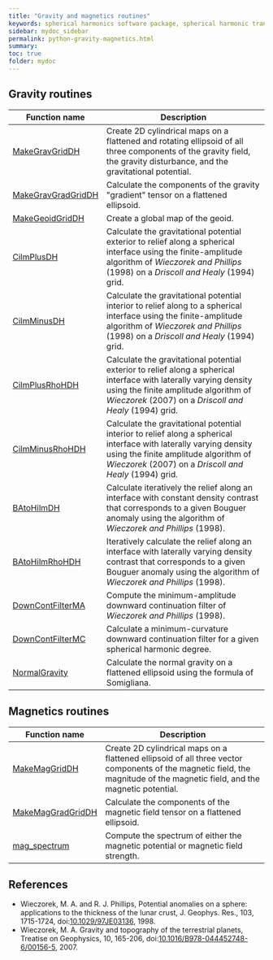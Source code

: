 ```yaml
---
title: "Gravity and magnetics routines"
keywords: spherical harmonics software package, spherical harmonic transform, legendre functions, multitaper spectral analysis, fortran, Python, gravity, magnetic field
sidebar: mydoc_sidebar
permalink: python-gravity-magnetics.html
summary: 
toc: true
folder: mydoc
---
```


<style>
table:nth-of-type(n) {
    display:table;
    width:100%;
}
table:nth-of-type(n) th:nth-of-type(2) {
    width:75%;
}
</style>

## Gravity routines

| Function name | Description |
| ------------- | ----------- |
| [MakeGravGridDH](pymakegravgriddh.html) | Create 2D cylindrical maps on a flattened and rotating ellipsoid of all three components of the gravity field, the gravity disturbance, and the gravitational potential. |
| [MakeGravGradGridDH](pymakegravgradgriddh.html) | Calculate the components of the gravity "gradient" tensor on a flattened ellipsoid. |
| [MakeGeoidGridDH](pymakegeoidgriddh.html) | Create a global map of the geoid. |
| [CilmPlusDH](pycilmplusdh.html) | Calculate the gravitational potential exterior to relief along a spherical interface using the finite-amplitude algorithm of *Wieczorek and Phillips* (1998) on a *Driscoll and Healy* (1994) grid. |
| [CilmMinusDH](pycilmminusdh.html) | Calculate the gravitational potential interior to relief along to a spherical interface using the finite-amplitude algorithm of *Wieczorek and Phillips* (1998) on a *Driscoll and Healy* (1994) grid. |
| [CilmPlusRhoHDH](pycilmplusrhohdh.html) | Calculate the gravitational potential exterior to relief along a spherical interface with laterally varying density using the finite amplitude algorithm of *Wieczorek* (2007) on a *Driscoll and Healy* (1994) grid. |
| [CilmMinusRhoHDH](pycilmminusrhohdh.html) | Calculate the gravitational potential interior to relief along a spherical interface with laterally varying density using the finite amplitude algorithm of *Wieczorek* (2007) on a *Driscoll and Healy* (1994) grid. |
| [BAtoHilmDH](pybatohilmdh.html) | Calculate iteratively the relief along an interface with constant density contrast that corresponds to a given Bouguer anomaly using the algorithm of *Wieczorek and Phillips* (1998). |
| [BAtoHilmRhoHDH](pybatohilmrhohdh.html) | Iteratively calculate the relief along an interface with laterally varying density contrast that corresponds to a given Bouguer anomaly using the algorithm of *Wieczorek and Phillips* (1998). |
| [DownContFilterMA](pydowncontfilterma.html) | Compute the minimum-amplitude downward continuation filter of *Wieczorek and Phillips* (1998). |
| [DownContFilterMC](pydowncontfiltermc.html) | Calculate a minimum-curvature downward continuation filter for a given spherical harmonic degree. |
| [NormalGravity](pynormalgravity.html) | Calculate the normal gravity on a flattened ellipsoid using the formula of Somigliana. |

## Magnetics routines

| Function name | Description |
| ------------- | ----------- |
| [MakeMagGridDH](pymakemaggriddh.html) | Create 2D cylindrical maps on a flattened ellipsoid of all three vector components of the magnetic field, the magnitude of the magnetic field, and the magnetic potential. |
| [MakeMagGradGridDH](pymakemaggradgriddh.html) | Calculate the components of the magnetic field tensor on a flattened ellipsoid. |
| [mag_spectrum](mag_spectrum.html) | Compute the spectrum of either the magnetic potential or magnetic field strength. |

## References

* Wieczorek, M. A. and R. J. Phillips, Potential anomalies on a sphere: applications to the thickness of the lunar crust, J. Geophys. Res., 103, 1715-1724, doi:[10.1029/97JE03136](https://doi.org/10.1029/97JE03136), 1998.
* Wieczorek, M. A. Gravity and topography of the terrestrial planets, Treatise on Geophysics, 10, 165-206, doi:[10.1016/B978-044452748-6/00156-5](https://doi.org/10.1016/B978-044452748-6/00156-5), 2007.
